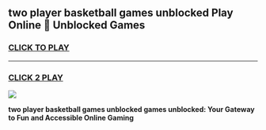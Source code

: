 
## two player basketball games unblocked Play Online 👋 Unblocked Games
<h3>
<a href="https://premium.freeplayer.one?title=two_player_basketball_games_unblocked&ref=19F">CLICK TO PLAY</a></h3>
<hr>

<h3>
<a href="https://premium.freeplayer.one?title=two_player_basketball_games_unblocked&ref=19F">CLICK 2 PLAY</a>
  
</h3>

<a href="https://premium.freeplayer.one?title=two_player_basketball_games_unblocked&ref=19F"><img src="https://clearcache.store/games.png"></a>


**two player basketball games unblocked games unblocked: Your Gateway to Fun and Accessible Online Gaming**
